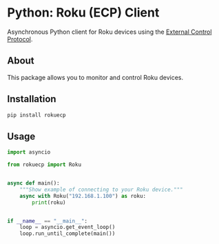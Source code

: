 # Python: Roku (ECP) Client

Asynchronous Python client for Roku devices using the [External Control Protocol](https://developer.roku.com/docs/developer-program/debugging/external-control-api.md).

## About

This package allows you to monitor and control Roku devices.

## Installation

```bash
pip install rokuecp
```

## Usage

```python
import asyncio

from rokuecp import Roku


async def main():
    """Show example of connecting to your Roku device."""
    async with Roku("192.168.1.100") as roku:
        print(roku)


if __name__ == "__main__":
    loop = asyncio.get_event_loop()
    loop.run_until_complete(main())
```
